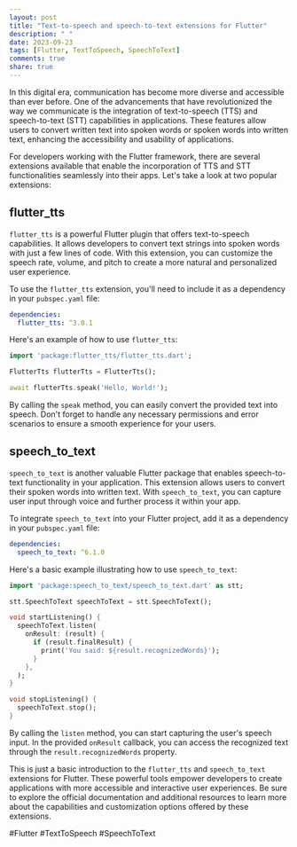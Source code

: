 ```yaml
---
layout: post
title: "Text-to-speech and speech-to-text extensions for Flutter"
description: " "
date: 2023-09-23
tags: [Flutter, TextToSpeech, SpeechToText]
comments: true
share: true
---
```


In this digital era, communication has become more diverse and accessible than ever before. One of the advancements that have revolutionized the way we communicate is the integration of text-to-speech (TTS) and speech-to-text (STT) capabilities in applications. These features allow users to convert written text into spoken words or spoken words into written text, enhancing the accessibility and usability of applications.

For developers working with the Flutter framework, there are several extensions available that enable the incorporation of TTS and STT functionalities seamlessly into their apps. Let's take a look at two popular extensions:

## flutter_tts

`flutter_tts` is a powerful Flutter plugin that offers text-to-speech capabilities. It allows developers to convert text strings into spoken words with just a few lines of code. With this extension, you can customize the speech rate, volume, and pitch to create a more natural and personalized user experience.

To use the `flutter_tts` extension, you'll need to include it as a dependency in your `pubspec.yaml` file:

```yaml
dependencies:
  flutter_tts: ^3.0.1
```

Here's an example of how to use `flutter_tts`:

```dart
import 'package:flutter_tts/flutter_tts.dart';

FlutterTts flutterTts = FlutterTts();

await flutterTts.speak('Hello, World!');
```

By calling the `speak` method, you can easily convert the provided text into speech. Don't forget to handle any necessary permissions and error scenarios to ensure a smooth experience for your users.

## speech_to_text

`speech_to_text` is another valuable Flutter package that enables speech-to-text functionality in your application. This extension allows users to convert their spoken words into written text. With `speech_to_text`, you can capture user input through voice and further process it within your app.

To integrate `speech_to_text` into your Flutter project, add it as a dependency in your `pubspec.yaml` file:

```yaml
dependencies:
  speech_to_text: ^6.1.0
```

Here's a basic example illustrating how to use `speech_to_text`:

```dart
import 'package:speech_to_text/speech_to_text.dart' as stt;

stt.SpeechToText speechToText = stt.SpeechToText();

void startListening() {
  speechToText.listen(
    onResult: (result) {
      if (result.finalResult) {
        print('You said: ${result.recognizedWords}');
      }
    },
  );
}

void stopListening() {
  speechToText.stop();
}
```

By calling the `listen` method, you can start capturing the user's speech input. In the provided `onResult` callback, you can access the recognized text through the `result.recognizedWords` property.

This is just a basic introduction to the `flutter_tts` and `speech_to_text` extensions for Flutter. These powerful tools empower developers to create applications with more accessible and interactive user experiences. Be sure to explore the official documentation and additional resources to learn more about the capabilities and customization options offered by these extensions.

#Flutter #TextToSpeech #SpeechToText